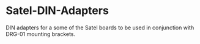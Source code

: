 # Satel-DIN-Adapters

DIN adapters for a some of the Satel boards to be used in conjunction with DRG-01 mounting brackets.
